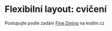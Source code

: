 # Flexibilní layout: cvičení

Postupujte podle zadání [Fine Dining](https://kodim.cz/kurzy/daweb/html-a-css/bem-a-responzivni-design/cv-responzivni-layout) na kodim.cz
